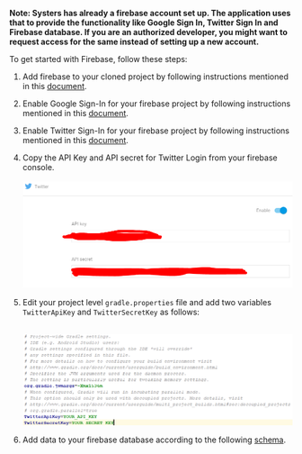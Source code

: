 **Note: Systers has already a firebase account set up. The application uses that to provide
the functionality like Google Sign In, Twitter Sign In and Firebase database. If you are an
authorized developer, you might want to request access for the same instead of setting up a new account.**

To get started with Firebase, follow these steps:

1. Add firebase to your cloned project by following instructions mentioned in this
   [document](https://firebase.google.com/docs/android/setup).

2. Enable Google Sign-In for your firebase project by following instructions mentioned
   in this [document](https://firebase.google.com/docs/auth/android/google-signin).

3. Enable Twitter Sign-In for your firebase project by following instructions mentioned
   in this [document](https://firebase.google.com/docs/auth/android/twitter-login).

4. Copy the API Key and API secret for Twitter Login from your firebase console. <br> <br>
   ![firebase-twitter](images/firebase-twitter.png)
   
5. Edit your project level `gradle.properties` file and add two variables `TwitterApiKey` and
   `TwitterSecretKey` as follows: <br> <br>
   
   ![gradle.properties](images/gradle-properties.png)

6. Add data to your firebase database according to the following [schema](Schema.md).
   

